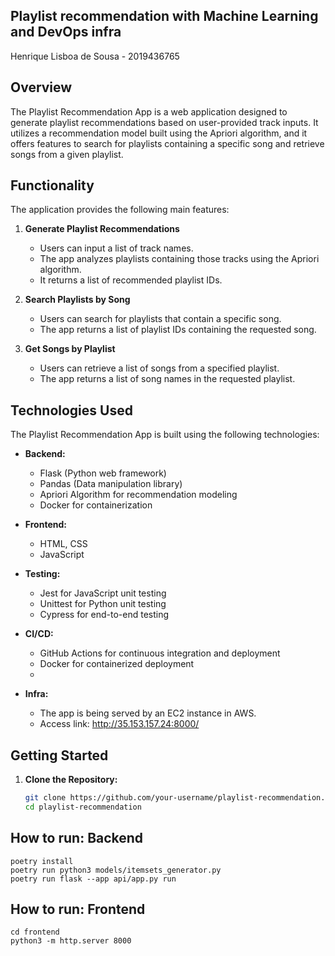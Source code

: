 ## Playlist recommendation with Machine Learning and DevOps infra
Henrique Lisboa de Sousa - 2019436765


## Overview

The Playlist Recommendation App is a web application designed to generate playlist recommendations based on user-provided track inputs. It utilizes a recommendation model built using the Apriori algorithm, and it offers features to search for playlists containing a specific song and retrieve songs from a given playlist.

## Functionality

The application provides the following main features:

1. **Generate Playlist Recommendations**
   - Users can input a list of track names.
   - The app analyzes playlists containing those tracks using the Apriori algorithm.
   - It returns a list of recommended playlist IDs.

2. **Search Playlists by Song**
   - Users can search for playlists that contain a specific song.
   - The app returns a list of playlist IDs containing the requested song.

3. **Get Songs by Playlist**
   - Users can retrieve a list of songs from a specified playlist.
   - The app returns a list of song names in the requested playlist.

## Technologies Used

The Playlist Recommendation App is built using the following technologies:

- **Backend:**
  - Flask (Python web framework)
  - Pandas (Data manipulation library)
  - Apriori Algorithm for recommendation modeling
  - Docker for containerization

- **Frontend:**
  - HTML, CSS
  - JavaScript

- **Testing:**
  - Jest for JavaScript unit testing
  - Unittest for Python unit testing
  - Cypress for end-to-end testing

- **CI/CD:**
  - GitHub Actions for continuous integration and deployment
  - Docker for containerized deployment
  - 
- **Infra:**
  - The app is being served by an EC2 instance in AWS.
  - Access link: http://35.153.157.24:8000/
## Getting Started

1. **Clone the Repository:**
   ```bash
   git clone https://github.com/your-username/playlist-recommendation.git
   cd playlist-recommendation
## How to run: Backend
    poetry install
    poetry run python3 models/itemsets_generator.py
    poetry run flask --app api/app.py run

## How to run: Frontend
    cd frontend
    python3 -m http.server 8000 
